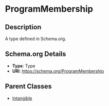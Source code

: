 # ProgramMembership

## Description
A type defined in Schema.org.

## Schema.org Details
- **Type**: Type
- **URI**: https://schema.org/ProgramMembership

## Parent Classes
- [Intangible](../Intangible.md)


